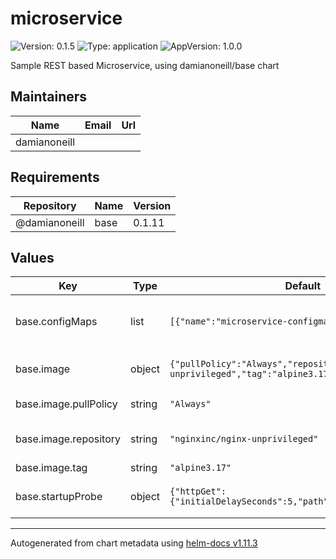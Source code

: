 # microservice

![Version: 0.1.5](https://img.shields.io/badge/Version-0.1.5-informational?style=flat-square) ![Type: application](https://img.shields.io/badge/Type-application-informational?style=flat-square) ![AppVersion: 1.0.0](https://img.shields.io/badge/AppVersion-1.0.0-informational?style=flat-square)

Sample REST based Microservice, using damianoneill/base chart

## Maintainers

| Name | Email | Url |
| ---- | ------ | --- |
| damianoneill |  |  |

## Requirements

| Repository | Name | Version |
|------------|------|---------|
| @damianoneill | base | 0.1.11 |

## Values

| Key | Type | Default | Description |
|-----|------|---------|-------------|
| base.configMaps | list | `[{"name":"microservice-configmap"}]` | Service specific environment variables. |
| base.image | object | `{"pullPolicy":"Always","repository":"nginxinc/nginx-unprivileged","tag":"alpine3.17"}` | Docker image details. |
| base.image.pullPolicy | string | `"Always"` | Image pull policy. |
| base.image.repository | string | `"nginxinc/nginx-unprivileged"` | Docker image repository. |
| base.image.tag | string | `"alpine3.17"` | Image tag. |
| base.startupProbe | object | `{"httpGet":{"initialDelaySeconds":5,"path":"/","port":"http"}}` | Enable a startup probe. |

----------------------------------------------
Autogenerated from chart metadata using [helm-docs v1.11.3](https://github.com/norwoodj/helm-docs/releases/v1.11.3)
